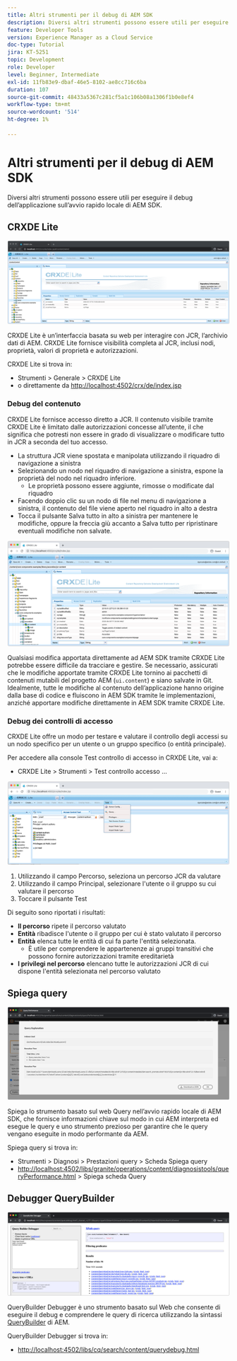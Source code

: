 ```yaml
---
title: Altri strumenti per il debug di AEM SDK
description: Diversi altri strumenti possono essere utili per eseguire il debug dell’avvio rapido locale di AEM SDK.
feature: Developer Tools
version: Experience Manager as a Cloud Service
doc-type: Tutorial
jira: KT-5251
topic: Development
role: Developer
level: Beginner, Intermediate
exl-id: 11fb83e9-dbaf-46e5-8102-ae8cc716c6ba
duration: 107
source-git-commit: 48433a5367c281cf5a1c106b08a1306f1b0e8ef4
workflow-type: tm+mt
source-wordcount: '514'
ht-degree: 1%

---
```


# Altri strumenti per il debug di AEM SDK

Diversi altri strumenti possono essere utili per eseguire il debug dell’applicazione sull’avvio rapido locale di AEM SDK.

## CRXDE Lite

![CRXDE Lite](./assets/other-tools/crxde-lite.png)

CRXDE Lite è un’interfaccia basata su web per interagire con JCR, l’archivio dati di AEM. CRXDE Lite fornisce visibilità completa al JCR, inclusi nodi, proprietà, valori di proprietà e autorizzazioni.

CRXDE Lite si trova in:

+ Strumenti > Generale > CRXDE Lite
+ o direttamente da [http://localhost:4502/crx/de/index.jsp](http://localhost:4502/crx/de/index.jsp)

### Debug del contenuto

CRXDE Lite fornisce accesso diretto a JCR. Il contenuto visibile tramite CRXDE Lite è limitato dalle autorizzazioni concesse all’utente, il che significa che potresti non essere in grado di visualizzare o modificare tutto in JCR a seconda del tuo accesso.

+ La struttura JCR viene spostata e manipolata utilizzando il riquadro di navigazione a sinistra
+ Selezionando un nodo nel riquadro di navigazione a sinistra, espone la proprietà del nodo nel riquadro inferiore.
   + Le proprietà possono essere aggiunte, rimosse o modificate dal riquadro
+ Facendo doppio clic su un nodo di file nel menu di navigazione a sinistra, il contenuto del file viene aperto nel riquadro in alto a destra
+ Tocca il pulsante Salva tutto in alto a sinistra per mantenere le modifiche, oppure la freccia giù accanto a Salva tutto per ripristinare eventuali modifiche non salvate.

![CRXDE Lite - Debug del contenuto](./assets/other-tools/crxde-lite__debugging-content.png)

Qualsiasi modifica apportata direttamente ad AEM SDK tramite CRXDE Lite potrebbe essere difficile da tracciare e gestire. Se necessario, assicurati che le modifiche apportate tramite CRXDE Lite tornino ai pacchetti di contenuti mutabili del progetto AEM (`ui.content`) e siano salvate in Git. Idealmente, tutte le modifiche al contenuto dell’applicazione hanno origine dalla base di codice e fluiscono in AEM SDK tramite le implementazioni, anziché apportare modifiche direttamente in AEM SDK tramite CRXDE Lite.

### Debug dei controlli di accesso

CRXDE Lite offre un modo per testare e valutare il controllo degli accessi su un nodo specifico per un utente o un gruppo specifico (o entità principale).

Per accedere alla console Test controllo di accesso in CRXDE Lite, vai a:

+ CRXDE Lite > Strumenti > Test controllo accesso ...

![CRXDE Lite - Verifica controllo accesso](./assets/other-tools/crxde-lite__test-access-control.png)

1. Utilizzando il campo Percorso, seleziona un percorso JCR da valutare
1. Utilizzando il campo Principal, selezionare l&#39;utente o il gruppo su cui valutare il percorso
1. Toccare il pulsante Test

Di seguito sono riportati i risultati:

+ __Il percorso__ ripete il percorso valutato
+ __Entità__ ribadisce l&#39;utente o il gruppo per cui è stato valutato il percorso
+ __Entità__ elenca tutte le entità di cui fa parte l&#39;entità selezionata.
   + È utile per comprendere le appartenenze ai gruppi transitivi che possono fornire autorizzazioni tramite ereditarietà
+ __I privilegi nel percorso__ elencano tutte le autorizzazioni JCR di cui dispone l&#39;entità selezionata nel percorso valutato

## Spiega query

![Spiega query](./assets/other-tools/explain-query.png)

Spiega lo strumento basato sul web Query nell’avvio rapido locale di AEM SDK, che fornisce informazioni chiave sul modo in cui AEM interpreta ed esegue le query e uno strumento prezioso per garantire che le query vengano eseguite in modo performante da AEM.

Spiega query si trova in:

+ Strumenti > Diagnosi > Prestazioni query > Scheda Spiega query
+ [http://localhost:4502/libs/granite/operations/content/diagnosistools/queryPerformance.html](http://localhost:4502/libs/granite/operations/content/diagnosistools/queryPerformance.html) > Spiega scheda Query

## Debugger QueryBuilder

![Debugger QueryBuilder](./assets/other-tools/query-debugger.png)

QueryBuilder Debugger è uno strumento basato sul Web che consente di eseguire il debug e comprendere le query di ricerca utilizzando la sintassi [QueryBuilder](https://experienceleague.adobe.com/docs/experience-manager-65/developing/platform/query-builder/querybuilder-api.html?lang=it) di AEM.

QueryBuilder Debugger si trova in:

+ [http://localhost:4502/libs/cq/search/content/querydebug.html](http://localhost:4502/libs/cq/search/content/querydebug.html)
